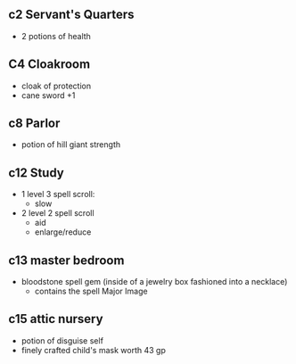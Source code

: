 ## c2 Servant's Quarters
- 2 potions of health
## C4 Cloakroom
- cloak of protection
- cane sword +1
## c8 Parlor
- potion of hill giant strength
## c12 Study
- 1 level 3 spell scroll:
	- slow
- 2 level 2 spell scroll
	- aid
	- enlarge/reduce
## c13 master bedroom
- bloodstone spell gem (inside of a jewelry box fashioned into a necklace)
	- contains the spell Major Image
## c15 attic nursery
- potion of disguise self
- finely crafted child's mask worth 43 gp